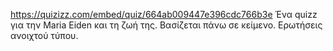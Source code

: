 https://quizizz.com/embed/quiz/664ab009447e396cdc766b3e
Ένα quizz για την Maria Eiden και τη ζωή της. Βασίζεται πάνω σε κείμενο. Ερωτήσεις ανοιχτού τύπου.
